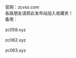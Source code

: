 官网：zcvss.com<br> 
各路朋友请把此发布站加入收藏夹！<br>
备用：<br>
<br>
zc059.xyz<br>
       <br>
zc062.xyz<br>
       <br>
zc063.xyz<br>
       <br>


       
